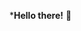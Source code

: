 ***Hello there!**  👋


<!---
Theekshanalk862/Theekshanalk862 is a ✨ special ✨ repository because its `README.md` (this file) appears on your GitHub profile.
You can click the Preview link to take a look at your changes.
--->
